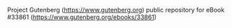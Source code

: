 Project Gutenberg (https://www.gutenberg.org) public repository for eBook #33861 (https://www.gutenberg.org/ebooks/33861)
